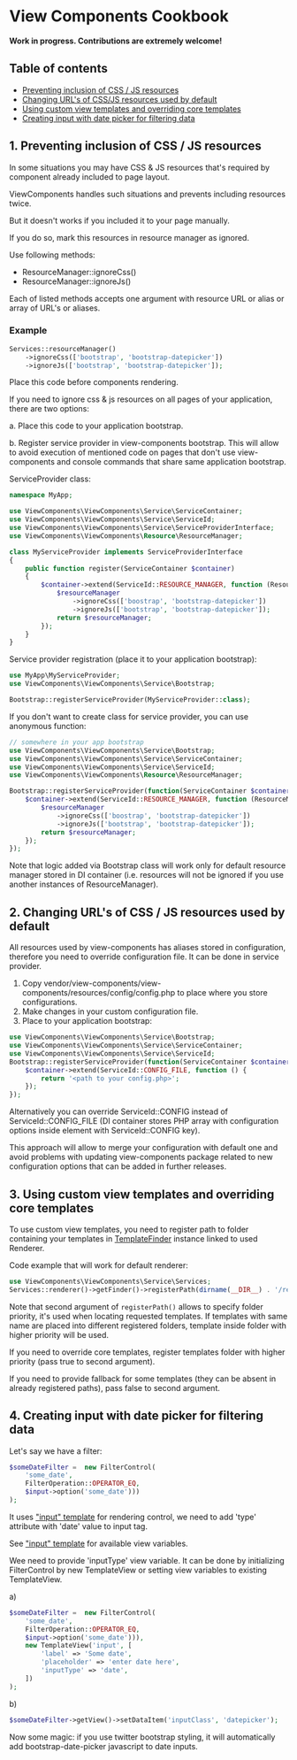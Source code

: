 View Components Cookbook
========================
**Work in progress. Contributions are extremely welcome!**

## Table of contents

* [Preventing inclusion of CSS / JS resources](#1-preventing-inclusion-of-css--js-resources)
* [Changing URL's of CSS/JS resources used by default](#2-changing-urls-of-css--js-resources-used-by-default)
* [Using custom view templates and overriding core templates](#3-using-custom-view-templates-and-overriding-core-templates)
* [Creating input with date picker for filtering data](#4-creating-input-with-date-picker-for-filtering-data)

## 1. Preventing inclusion of CSS / JS resources

In some situations you may have CSS & JS resources that's required by component already included to page layout.

ViewComponents handles such situations and prevents including resources twice.

But it doesn't works if you included it to your page manually.

If you do so, mark this resources in resource manager as ignored. 

Use following methods:

* ResourceManager::ignoreCss() 
* ResourceManager::ignoreJs()

Each of listed methods accepts one argument with resource URL or alias or array of URL's or aliases. 

### Example
```php
Services::resourceManager()
    ->ignoreCss(['bootstrap', 'bootstrap-datepicker'])
    ->ignoreJs(['bootstrap', 'bootstrap-datepicker']);
```

Place this code before components rendering.

If you need to ignore css & js resources on all pages of your application, there are two options:

a. Place this code to your application bootstrap.

b. Register service provider in view-components bootstrap. This will allow to avoid execution of mentioned code on pages that don't use view-components and console commands that share same application bootstrap.


ServiceProvider class:

```php
namespace MyApp;

use ViewComponents\ViewComponents\Service\ServiceContainer;
use ViewComponents\ViewComponents\Service\ServiceId;
use ViewComponents\ViewComponents\Service\ServiceProviderInterface;
use ViewComponents\ViewComponents\Resource\ResourceManager;

class MyServiceProvider implements ServiceProviderInterface
{
    public function register(ServiceContainer $container)
    {
        $container->extend(ServiceId::RESOURCE_MANAGER, function (ResourceManager $resourceManager) {
            $resourceManager
                ->ignoreCss(['boostrap', 'bootstrap-datepicker'])
                ->ignoreJs(['bootstrap', 'bootstrap-datepicker']);
            return $resourceManager;
        });
    }
}
```

Service provider registration (place it to your application bootstrap):

```php
use MyApp\MyServiceProvider;
use ViewComponents\ViewComponents\Service\Bootstrap;

Bootstrap::registerServiceProvider(MyServiceProvider::class);

```

If you don't want to create class for service provider, you can use anonymous function:


```php
// somewhere in your app bootstrap
use ViewComponents\ViewComponents\Service\Bootstrap;
use ViewComponents\ViewComponents\Service\ServiceContainer;
use ViewComponents\ViewComponents\Service\ServiceId;
use ViewComponents\ViewComponents\Resource\ResourceManager;

Bootstrap::registerServiceProvider(function(ServiceContainer $container) {
    $container->extend(ServiceId::RESOURCE_MANAGER, function (ResourceManager $resourceManager) {
        $resourceManager
            ->ignoreCss(['boostrap', 'bootstrap-datepicker'])
            ->ignoreJs(['bootstrap', 'bootstrap-datepicker']);
        return $resourceManager;
    });
});

```

Note that logic added via Bootstrap class will work only for default resource manager stored in DI container (i.e. resources will not be ignored if you use another instances of ResourceManager).


## 2. Changing URL's of CSS / JS resources used by default

All resources used by view-components has aliases stored in configuration, therefore you need to override configuration file.
It can be done in service provider.

1. Copy vendor/view-components/view-components/resources/config/config.php to place where you store configurations.
2. Make changes in your custom configuration file.
3. Place to your application bootstrap:
```php
use ViewComponents\ViewComponents\Service\Bootstrap;
use ViewComponents\ViewComponents\Service\ServiceContainer;
use ViewComponents\ViewComponents\Service\ServiceId;
Bootstrap::registerServiceProvider(function(ServiceContainer $container) {
    $container->extend(ServiceId::CONFIG_FILE, function () {
        return '<path to your config.php>';
    });
});
```

Alternatively you can override ServiceId::CONFIG instead of ServiceId::CONFIG_FILE
(DI container stores PHP array with configuration options inside element with ServiceId::CONFIG key).

This approach will allow to merge your configuration with default one 
and avoid problems with updating view-components package related to new configuration options that can be added in further releases.

## 3. Using custom view templates and overriding core templates

To use custom view templates, you need to register path to folder containing your templates in [TemplateFinder](https://github.com/view-components/view-components/blob/master/src/Rendering/TemplateFinder.php) instance linked to used Renderer.

Code example that will work for default renderer:

```php
use ViewComponents\ViewComponents\Service\Services;
Services::renderer()->getFinder()->registerPath(dirname(__DIR__) . '/resources/views', $highPriority = true);

```
Note that second argument of `registerPath()` allows to specify folder priority, it's used when locating requested templates.
If templates with same name are placed into different registered folders, template inside folder with higher priority will be used.

If you need to override core templates, register templates folder with higher priority (pass true to second argument).

If you need to provide fallback for some templates (they can be absent in already registered paths), pass false to second argument.


## 4. Creating input with date picker for filtering data

Let's say we have a filter:
```php
$someDateFilter =  new FilterControl(
    'some_date',
    FilterOperation::OPERATOR_EQ,
    $input->option('some_date')))
);
```

It uses ["input" template](https://github.com/view-components/view-components/blob/master/resources/views/input.php) for rendering control, we need to add 'type' attribute with 'date' value to input tag.

See ["input" template](https://github.com/view-components/view-components/blob/master/resources/views/input.php) for available view variables.

Wee need to provide 'inputType' view variable. It can be done by initializing FilterControl by new TemplateView or setting view variables to existing TemplateView.

a)
```php
$someDateFilter =  new FilterControl(
    'some_date',
    FilterOperation::OPERATOR_EQ,
    $input->option('some_date'))),
    new TemplateView('input', [
        'label' => 'Some date',
        'placeholder' => 'enter date here',
        'inputType' => 'date',
    ])
);
```

b)
```php
$someDateFilter->getView()->setDataItem('inputClass', 'datepicker');
```

Now some magic: if you use twitter bootstrap styling, it will automatically add bootstrap-date-picker javascript to date inputs.


